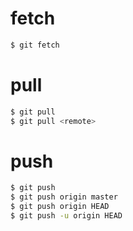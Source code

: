 # fetch

```bash
$ git fetch
```

# pull

```bash
$ git pull
$ git pull <remote>
```

# push

```bash
$ git push
$ git push origin master
$ git push origin HEAD
$ git push -u origin HEAD
```

<!-- 
fetch: 从远程存储库中下载对象和分支引用。 

push HEAD: push 时不需要指定分支名称了，默认使用的是当前分支名称。

-u push HEAD: 在推送的同时设置当前分支为默认分支，供其他命令使用。比如：pull、push 等。
-->
